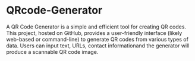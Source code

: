 # QRcode-Generator
A QR Code Generator is a simple and efficient tool for creating QR codes.  This project, hosted on GitHub, provides a user-friendly interface (likely web-based or command-line) to generate QR codes from various types of data.  Users can input text, URLs, contact informationand the generator will produce a scannable QR code image.  
